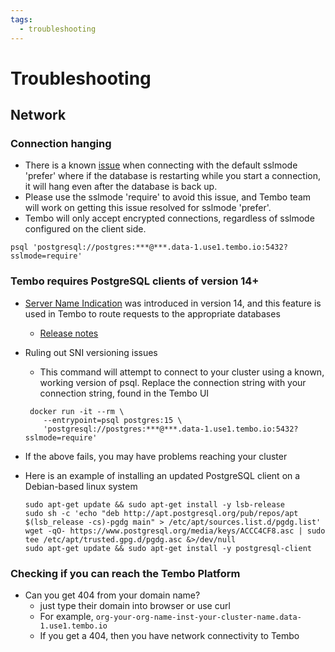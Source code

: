 ```yaml
---
tags:
  - troubleshooting
---
```


# Troubleshooting

## Network

### Connection hanging

- There is a known [issue](https://github.com/traefik/traefik/issues/9929#issuecomment-1608993684) when connecting with the default sslmode 'prefer' where if the database is restarting while you start a connection, it will hang even after the database is back up.
- Please use the sslmode 'require' to avoid this issue, and Tembo team will work on getting this issue resolved for sslmode 'prefer'.
- Tembo will only accept encrypted connections, regardless of sslmode configured on the client side.

```
psql 'postgresql://postgres:***@***.data-1.use1.tembo.io:5432?sslmode=require'
```

### Tembo requires PostgreSQL clients of version 14+

- [Server Name Indication](https://en.wikipedia.org/wiki/Server_Name_Indication) was introduced in version 14, and this feature is used in Tembo to route requests to the appropriate databases
  - [Release notes](https://www.postgresql.org/docs/release/14.0/)
- Ruling out SNI versioning issues

  - This command will attempt to connect to your cluster using a known, working version of psql. Replace the connection string with your connection string, found in the Tembo UI

  ```
   docker run -it --rm \
      --entrypoint=psql postgres:15 \
      'postgresql://postgres:***@***.data-1.use1.tembo.io:5432?sslmode=require'
  ```

- If the above fails, you may have problems reaching your cluster
- Here is an example of installing an updated PostgreSQL client on a Debian-based linux system

  ```
  sudo apt-get update && sudo apt-get install -y lsb-release
  sudo sh -c 'echo "deb http://apt.postgresql.org/pub/repos/apt $(lsb_release -cs)-pgdg main" > /etc/apt/sources.list.d/pgdg.list'
  wget -qO- https://www.postgresql.org/media/keys/ACCC4CF8.asc | sudo tee /etc/apt/trusted.gpg.d/pgdg.asc &>/dev/null
  sudo apt-get update && sudo apt-get install -y postgresql-client
  ```

### Checking if you can reach the Tembo Platform

- Can you get 404 from your domain name?
  - just type their domain into browser or use curl
  - For example, `org-your-org-name-inst-your-cluster-name.data-1.use1.tembo.io`
  - If you get a 404, then you have network connectivity to Tembo
